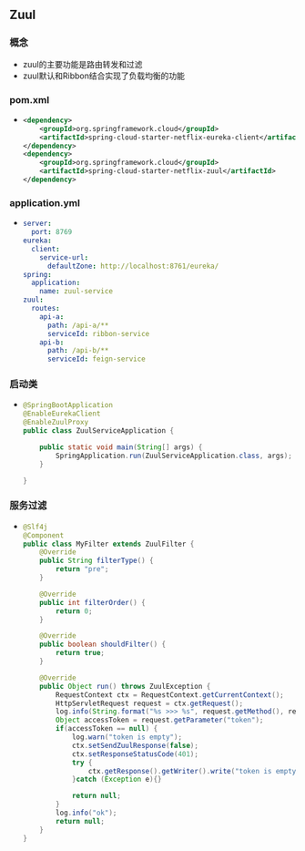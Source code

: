 ## Zuul

### 概念

* zuul的主要功能是路由转发和过滤
* zuul默认和Ribbon结合实现了负载均衡的功能

### pom.xml

* ```xml
  <dependency>
      <groupId>org.springframework.cloud</groupId>
      <artifactId>spring-cloud-starter-netflix-eureka-client</artifactId>
  </dependency>
  <dependency>
      <groupId>org.springframework.cloud</groupId>
      <artifactId>spring-cloud-starter-netflix-zuul</artifactId>
  </dependency>
  ```

### application.yml

* ```yml
  server:
    port: 8769
  eureka:
    client:
      service-url:
        defaultZone: http://localhost:8761/eureka/
  spring:
    application:
      name: zuul-service
  zuul:
    routes:
      api-a:
        path: /api-a/**
        serviceId: ribbon-service
      api-b:
        path: /api-b/**
        serviceId: feign-service
  ```

### 启动类

* ```java
  @SpringBootApplication
  @EnableEurekaClient
  @EnableZuulProxy
  public class ZuulServiceApplication {
  
      public static void main(String[] args) {
          SpringApplication.run(ZuulServiceApplication.class, args);
      }
  
  }
  ```

### 服务过滤

* ```java
  @Slf4j
  @Component
  public class MyFilter extends ZuulFilter {
      @Override
      public String filterType() {
          return "pre";
      }
  
      @Override
      public int filterOrder() {
          return 0;
      }
  
      @Override
      public boolean shouldFilter() {
          return true;
      }
  
      @Override
      public Object run() throws ZuulException {
          RequestContext ctx = RequestContext.getCurrentContext();
          HttpServletRequest request = ctx.getRequest();
          log.info(String.format("%s >>> %s", request.getMethod(), request.getRequestURL().toString()));
          Object accessToken = request.getParameter("token");
          if(accessToken == null) {
              log.warn("token is empty");
              ctx.setSendZuulResponse(false);
              ctx.setResponseStatusCode(401);
              try {
                  ctx.getResponse().getWriter().write("token is empty");
              }catch (Exception e){}
  
              return null;
          }
          log.info("ok");
          return null;
      }
  }
  ```